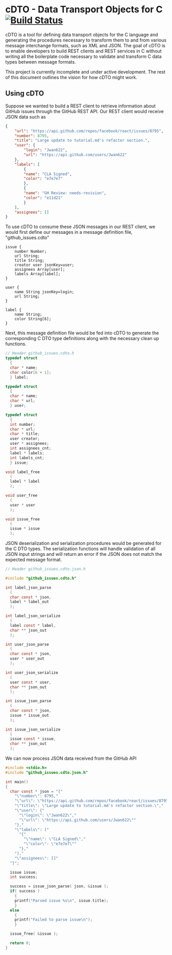 # cDTO - Data Transport Objects for C [![Build Status](https://travis-ci.org/gatkin/cDTO.svg?branch=master)](https://travis-ci.org/gatkin/cDTO)

cDTO is a tool for defining data transport objects for the C language and generating the procedures necessary to transform them to and from various message interchange formats, such as XML and JSON. The goal of cDTO is to enable developers to build REST clients and REST services in C without writing all the boilerplate code necessary to validate and transform C data types between message formats.

This project is currently incomplete and under active development. The rest of this document outlines the vision for how cDTO might work.


## Using cDTO
Suppose we wanted to build a REST client to retrieve information about GitHub issues through the GitHub REST API. Our REST client would receive JSON data such as
```json
{
    "url": "https://api.github.com/repos/facebook/react/issues/8795",
    "number": 8795,
    "title": "Large update to tutorial.md's refactor section.",
    "user": {
        "login": "Jwan622",
        "url": "https://api.github.com/users/Jwan622"
    },
    "labels": [
        {
        "name": "CLA Signed",
        "color": "e7e7e7"
        },
        {
        "name": "GH Review: needs-revision",
        "color": "e11d21"
        }
    ],
    "assignees": []
}
```
To use cDTO to consume these JSON messages in our REST client, we would first define our messages in a message definition file, "github_issues.cdto"
```
issue {
    number Number;
    url String;
    title String;
    creator user jsonKey=user;
    assignees Array[user];
    labels Array[label];
}

user {
    name String jsonKey=login;
    url String;
}

label {
    name String;
    color String[6];
}
```
Next, this message definition file would be fed into cDTO to generate the corresponding C DTO type definitions along with the necessary clean up functions.
```C
// Header github_issues.cdto.h
typedef struct
  {
  char * name;
  char color[6 + 1];
  } label;

typedef struct
  {
  char * name;
  char * url;
  } user;

typedef struct
  {
  int number;
  char * url;
  char * title;
  user creator;
  user * assignees;
  int assignees_cnt;
  label * labels;
  int labels_cnt;
  } issue;

void label_free
  (
  label * label
  );

void user_free
  (
  user * user  
  );

void issue_free
  (
  issue * issue
  );
```

JSON deserialization and serialization procedures would be generated for the C DTO types. The serialization functions will handle validation of all JSON input strings and will return an error if the JSON does not match the expected message format.
```C
// Header github_issues.cdto.json.h

#include "github_issues.cdto.h"

int label_json_parse
  (
  char const * json,
  label * label_out
  );

int label_json_serialize
  (
  label const * label,
  char ** json_out
  );

int user_json_parse
  (
  char const * json,
  user * user_out
  );

int user_json_serialize
  (
  user const * user,
  char ** json_out
  );

int issue_json_parse
  (
  char const * json,
  issue * issue_out
  );

int issue_json_serialize
  (
  issue const * issue,
  char ** json_out
  );
```
We can now process JSON data received from the GitHub API
```C
#include <stdio.h>
#include "github_issues.cdto.json.h"

int main()
{
  char const * json = "{"
    "\"number\": 8795,"
    "\"url\": \"https://api.github.com/repos/facebook/react/issues/8795\","
    "\"title\": \"Large update to tutorial.md's refactor section.\","
    "\"user\": {"
      "\"login\": \"Jwan622\","
      "\"url\": \"https://api.github.com/users/Jwan622\""
    "},"
    "\"labels\": ["
      "{"
        "\"name\": \"CLA Signed\","
        "\"color\": \"e7e7e7\""
      "},"
    "],"
    "\"assignees\": []"
  "}";

  issue issue;
  int success;

  success = issue_json_parse( json, &issue );
  if( success )
    {
    printf("Parsed issue %s\n", issue.title);
    }
  else
    {
    printf("Failed to parse issue\n");
    }

  issue_free( &issue );

  return 0;
}

```
